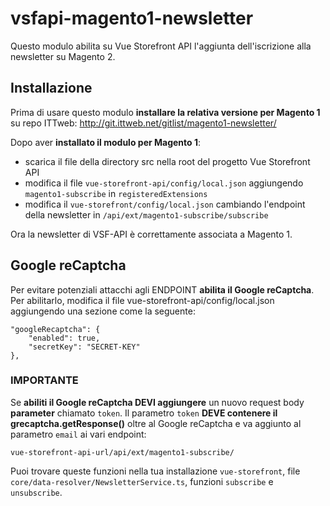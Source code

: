 # vsfapi-magento1-newsletter
Questo modulo abilita su Vue Storefront API l'aggiunta dell'iscrizione alla newsletter su Magento 2.

## Installazione
Prima di usare questo modulo **installare la relativa versione per Magento 1** su repo ITTweb:
http://git.ittweb.net/gitlist/magento1-newsletter/

Dopo aver **installato il modulo per Magento 1**:
 - scarica il file della directory src nella root del progetto Vue Storefront API
 - modifica il file `vue-storefront-api/config/local.json` aggiungendo `magento1-subscribe` in `registeredExtensions`
 - modifica il `vue-storefront/config/local.json` cambiando l'endpoint della newsletter in `/api/ext/magento1-subscribe/subscribe`

Ora la newsletter di VSF-API è correttamente associata a Magento 1.

## Google reCaptcha
Per evitare potenziali attacchi agli ENDPOINT **abilita il Google reCaptcha**. Per abilitarlo, modifica il file vue-storefront-api/config/local.json aggiungendo una sezione come la seguente:
```
"googleRecaptcha": {
    "enabled": true,
    "secretKey": "SECRET-KEY"
},
```

### IMPORTANTE
Se **abiliti il Google reCaptcha DEVI aggiungere** un nuovo request body **parameter** chiamato `token`.
Il parametro `token` **DEVE contenere il grecaptcha.getResponse()** oltre al Google reCaptcha e va aggiunto al parametro `email` ai vari endpoint:

`vue-storefront-api-url/api/ext/magento1-subscribe/`

Puoi trovare queste funzioni nella tua installazione `vue-storefront`, file `core/data-resolver/NewsletterService.ts`, funzioni `subscribe` e `unsubscribe`.